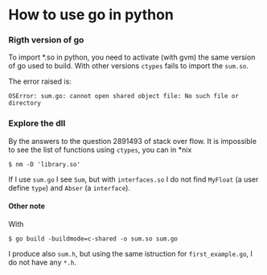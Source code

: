 # How to use go in python

### Rigth version of go


To import *.so in python, you need to activate (with gvm) the same version of go used to build.
With other versions `ctypes` fails to import the `sum.so`.

The error raised is:

    OSError: sum.go: cannot open shared object file: No such file or directory

### Explore the dll

By the answers to the question 2891493 of stack over flow.
It is impossible to see the list of functions using `ctypes`,
you can in *nix 

    $ nm -D 'library.so'

If I use `sum.go` I see `Sum`, but with `interfaces.so` I do not find `MyFloat` (a user define `type`) and `Abser` (a `interface`).

#### Other note
With 

    $ go build -buildmode=c-shared -o sum.so sum.go

I produce also `sum.h`, but using the same istruction for `first_example.go`,
I do not have any `*.h`.


